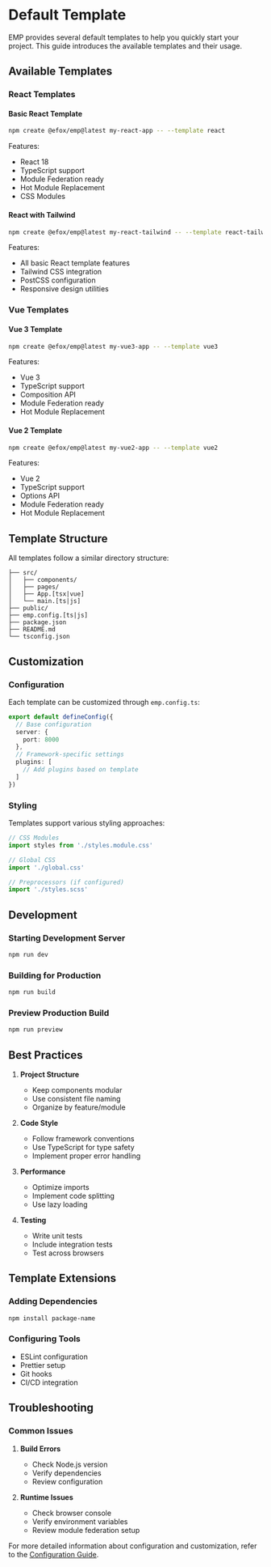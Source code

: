# Default Template

EMP provides several default templates to help you quickly start your project. This guide introduces the available templates and their usage.

## Available Templates

### React Templates

#### Basic React Template
```bash
npm create @efox/emp@latest my-react-app -- --template react
```

Features:
- React 18
- TypeScript support
- Module Federation ready
- Hot Module Replacement
- CSS Modules

#### React with Tailwind
```bash
npm create @efox/emp@latest my-react-tailwind -- --template react-tailwind
```

Features:
- All basic React template features
- Tailwind CSS integration
- PostCSS configuration
- Responsive design utilities

### Vue Templates

#### Vue 3 Template
```bash
npm create @efox/emp@latest my-vue3-app -- --template vue3
```

Features:
- Vue 3
- TypeScript support
- Composition API
- Module Federation ready
- Hot Module Replacement

#### Vue 2 Template
```bash
npm create @efox/emp@latest my-vue2-app -- --template vue2
```

Features:
- Vue 2
- TypeScript support
- Options API
- Module Federation ready
- Hot Module Replacement

## Template Structure

All templates follow a similar directory structure:

```
├── src/
│   ├── components/
│   ├── pages/
│   ├── App.[tsx|vue]
│   └── main.[ts|js]
├── public/
├── emp.config.[ts|js]
├── package.json
├── README.md
└── tsconfig.json
```

## Customization

### Configuration

Each template can be customized through `emp.config.ts`:

```typescript
export default defineConfig({
  // Base configuration
  server: {
    port: 8000
  },
  // Framework-specific settings
  plugins: [
    // Add plugins based on template
  ]
})
```

### Styling

Templates support various styling approaches:

```typescript
// CSS Modules
import styles from './styles.module.css'

// Global CSS
import './global.css'

// Preprocessors (if configured)
import './styles.scss'
```

## Development

### Starting Development Server

```bash
npm run dev
```

### Building for Production

```bash
npm run build
```

### Preview Production Build

```bash
npm run preview
```

## Best Practices

1. **Project Structure**
   - Keep components modular
   - Use consistent file naming
   - Organize by feature/module

2. **Code Style**
   - Follow framework conventions
   - Use TypeScript for type safety
   - Implement proper error handling

3. **Performance**
   - Optimize imports
   - Implement code splitting
   - Use lazy loading

4. **Testing**
   - Write unit tests
   - Include integration tests
   - Test across browsers

## Template Extensions

### Adding Dependencies

```bash
npm install package-name
```

### Configuring Tools

- ESLint configuration
- Prettier setup
- Git hooks
- CI/CD integration

## Troubleshooting

### Common Issues

1. **Build Errors**
   - Check Node.js version
   - Verify dependencies
   - Review configuration

2. **Runtime Issues**
   - Check browser console
   - Verify environment variables
   - Review module federation setup

For more detailed information about configuration and customization, refer to the [Configuration Guide](../config/index.mdx).